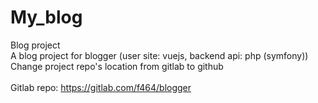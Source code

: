 # My_blog<br/>
Blog project<br/>
A blog project for blogger (user site: vuejs, backend api: php (symfony))<br/>
Change project repo's location from gitlab to github<br/><br/>
Gitlab repo: https://gitlab.com/f464/blogger<br/>
